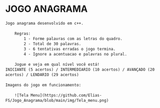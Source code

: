 <div>
<h1> JOGO ANAGRAMA </h1>
</div>

    Jogo anagrama desenvolvido em c++.
    
        Regras:
            1 - Forme palavras com as letras do quadro.
            2 - Total de 30 palavras.
            3 - 6 tentativas erradas o jogo termina.
            4 - Ignore a acentuacao e palavras no plural.

        Jogue e veja em qual nível você está!
    INICIANTE (5 acertos) / INTERMEDIARIO (10 acertos) / AVANÇADO (20 acertos) / LENDARIO (29 acertos)

    Imagens do jogo em funcionamento:

        ![Tela Menu](https://github.com/Elias-FS/Jogo_Anagrama/blob/main/img/Tela_menu.png)

